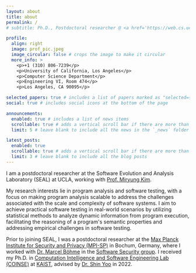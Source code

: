 ```yaml
---
layout: about
title: about
permalink: /
# subtitle: Ph.D., Postdoctoral researcher @ <a href='https://web.cs.ucla.edu/~miryung/'>Software Evolution and Analysis Laboratory</a>, UCLA

profile:
  align: right
  image: prof_pic.jpeg
  image_circular: false # crops the image to make it circular
  more_info: >
    <p>+1 (310) 806-7239</p>
    <p>University of California, Los Angeles</p>
    <p>Computer Science Department</p>
    <p>Engineering VI, Room 474</p>
    <p>Los Angeles, CA 90095</p>

selected_papers: true # includes a list of papers marked as "selected={true}"
social: true # includes social icons at the bottom of the page

announcements:
  enabled: true # includes a list of news items
  scrollable: true # adds a vertical scroll bar if there are more than 3 news items
  limit: 5 # leave blank to include all the news in the `_news` folder

latest_posts:
  enabled: true
  scrollable: true # adds a vertical scroll bar if there are more than 3 new posts items
  limit: 3 # leave blank to include all the blog posts
---
```


I am a postdoctoral researcher at the Software Evolution and Analysis Laboratory (SEAL) at UCLA, working with
<a href="https://web.cs.ucla.edu/~miryung/">Prof. Miryung Kim</a>. 

My research interests lie in program analysis and software testing, with a focus on making program analysis scalable to address the challenges associated with the scale and complexity of software systems. I aim to achieve practical software testing in real-world scenarios by utilizing statistical methods to analyze dynamic information from program execution, facilitating the reasoning of a program's semantic properties and addressing empirical challenges in software testing.

Prior to joining SEAL, I was a postdoctoral researcher at the
<a href="https://www.mpi-sp.org">Max Planck Institute for Security and Privacy (MPI-SP)</a>
in Bochum, Germany, where I worked with
<a href="https://mboehme.github.io">Dr. Marcel Böhme</a> in the
<a href="https://mpi-softsec.github.io">Software Security group</a>. I received my Ph.D. in
<a href="https://coinse.github.io">Computation Intelligence and Software Engineering Lab (COINSE)</a>
at <a href="https://kaist.ac.kr/">KAIST</a>, advised by
<a href="https://coinse.github.io/members/shin.yoo/">Dr. Shin Yoo</a> in 2022.

<!-- Write your biography here. Tell the world about yourself. Link to your favorite [subreddit](http://reddit.com). You can put a picture in, too. The code is already in, just name your picture `prof_pic.jpg` and put it in the `img/` folder.

Put your address / P.O. box / other info right below your picture. You can also disable any of these elements by editing `profile` property of the YAML header of your `_pages/about.md`. Edit `_bibliography/papers.bib` and Jekyll will render your [publications page](/al-folio/publications/) automatically.

Link to your social media connections, too. This theme is set up to use [Font Awesome icons](https://fontawesome.com/) and [Academicons](https://jpswalsh.github.io/academicons/), like the ones below. Add your Facebook, Twitter, LinkedIn, Google Scholar, or just disable all of them. -->
